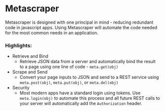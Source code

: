 # Metascraper

Metascraper is designed with one principal in mind - reducing redundant code in javascript apps. Using Metascraper will automate the code needed for the most common needs in an application.

### Highlights:
- Retrieve and Bind
  - Retrieve JSON data from a server and automatically bind the result to a page using one line of code - `meta.get(obj)`
- Scrape and Send
  - Convert your page inputs to JSON and send to a REST service using `meta.post(obj)`, `meta.put(obj)`, or `meta.del(obj)`
- Security 
  - Most modern apps have a standard login using tokens. Use `meta.login(obj)` to automate this process and all future REST calls to your server will automatically add the `Authorization` header.
  
